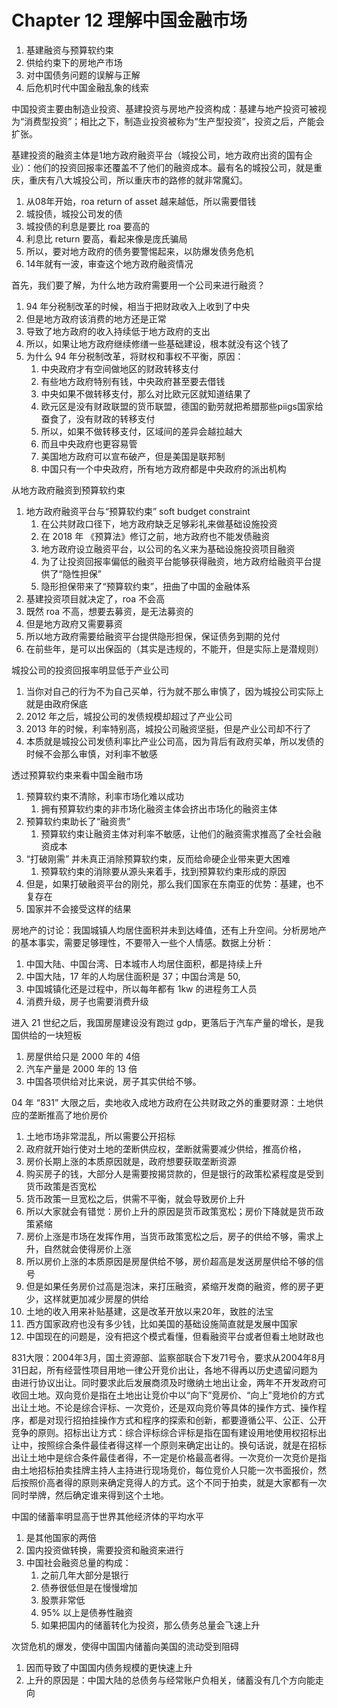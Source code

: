 # Chapter 12 理解中国金融市场

1. 基建融资与预算软约束
2. 供给约束下的房地产市场
3. 对中国债务问题的误解与正解
4. 后危机时代中国金融乱象的线索

中国投资主要由制造业投资、基建投资与房地产投资构成：基建与地产投资可被视为“消费型投资”；相比之下，制造业投资被称为“生产型投资”，投资之后，产能会扩张。

基建投资的融资主体是1地方政府融资平台（城投公司，地方政府出资的国有企业）：他们的投资回报率还覆盖不了他们的融资成本。最有名的城投公司，就是重庆，重庆有八大城投公司，所以重庆市的路修的就非常魔幻。
1. 从08年开始，roa return of asset 越来越低，所以需要借钱
2. 城投债，城投公司发的债
3. 城投债的利息是要比 roa 要高的
4. 利息比 return 要高，看起来像是庞氏骗局
5. 所以，要对地方政府的债务要警惕起来，以防爆发债务危机
6. 14年就有一波，审查这个地方政府融资情况

首先，我们要了解，为什么地方政府需要用一个公司来进行融资？
1. 94 年分税制改革的时候，相当于把财政收入上收到了中央
2. 但是地方政府该消费的地方还是正常
3. 导致了地方政府的收入持续低于地方政府的支出
4. 所以，如果让地方政府继续修缮一些基础建设，根本就没有这个钱了
5. 为什么 94 年分税制改革，将财权和事权不平衡，原因：
    1. 中央政府才有空间做地区的财政转移支付
    2. 有些地方政府特别有钱，中央政府甚至要去借钱
    3. 中央如果不做转移支付，那么对比欧元区就知道结果了
    4. 欧元区是没有财政联盟的货币联盟，德国的勤劳就把希腊那些piigs国家给蚕食了，没有财政的转移支付
    5. 所以，如果不做转移支付，区域间的差异会越拉越大
    6. 而且中央政府也更容易管
    7. 美国地方政府可以宣布破产，但是美国是联邦制
    8. 中国只有一个中央政府，所有地方政府都是中央政府的派出机构

从地方政府融资到预算软约束
1. 地方政府融资平台与“预算软约束” soft budget constraint
    1. 在公共财政口径下，地方政府缺乏足够彩礼来做基础设施投资
    2. 在 2018 年 《预算法》修订之前，地方政府也不能发债融资
    3. 地方政府设立融资平台，以公司的名义来为基础设施投资项目融资
    4. 为了让投资回报率偏低的融资平台能够获得融资，地方政府给融资平台提供了“隐性担保”
    5. 隐形担保带来了“预算软约束”，扭曲了中国的金融体系
2. 基建投资项目就决定了，roa 不会高
3. 既然 roa 不高，想要去募资，是无法募资的
4. 但是地方政府又需要募资
5. 所以地方政府需要给融资平台提供隐形担保，保证债务到期的兑付
6. 在前些年，是可以出保函的（其实是违规的，不能开，但是实际上是潜规则）

城投公司的投资回报率明显低于产业公司
1. 当你对自己的行为不为自己买单，行为就不那么审慎了，因为城投公司实际上就是由政府保底
2. 2012 年之后，城投公司的发债规模却超过了产业公司
3. 2013 年的时候，利率特别高，城投公司融资坚挺，但是产业公司却不行了
4. 本质就是城投公司发债利率比产业公司高，因为背后有政府买单，所以发债的时候不会那么审慎，对利率不敏感

透过预算软约束来看中国金融市场
1. 预算软约束不清除，利率市场化难以成功
    1. 拥有预算软约束的非市场化融资主体会挤出市场化的融资主体
2. 预算软约束助长了“融资贵”
    1. 预算软约束让融资主体对利率不敏感，让他们的融资需求推高了全社会融资成本
3. “打破刚需” 并未真正消除预算软约束，反而给命硬企业带来更大困难
    1. 预算软约束的消除要从源头来着手，找到预算软约束形成的原因
4. 但是，如果打破融资平台的刚兑，那么我们国家在东南亚的优势：基建，也不复存在
5. 国家并不会接受这样的结果

房地产的讨论：我国城镇人均居住面积并未到达峰值，还有上升空间。分析房地产的基本事实，需要足够理性，不要带入一些个人情感。数据上分析：
1. 中国大陆、中国台湾、日本城市人均居住面积，都是持续上升
2. 中国大陆，17 年的人均居住面积是 37；中国台湾是 50,
3. 中国城镇化还是过程中，所以每年都有 1kw 的进程务工人员
4. 消费升级，房子也需要消费升级

进入 21 世纪之后，我国房屋建设没有跑过 gdp，更落后于汽车产量的增长，是我国供给的一块短板
1. 房屋供给只是 2000 年的 4倍
2. 汽车产量是 2000 年的 13 倍
3. 中国各项供给对比来说，房子其实供给不够。


04 年 “831” 大限之后，卖地收入成地方政府在公共财政之外的重要财源：土地供应的垄断推高了地价房价
1. 土地市场非常混乱，所以需要公开招标
2. 政府就开始行使对土地的垄断供应权，垄断就需要减少供给，推高价格，
3. 房价长期上涨的本质原因就是，政府想要获取垄断资源
4. 购买房子的钱，大部分人是需要按揭贷款的，但是银行的政策松紧程度是受到货币政策是否宽松
5. 货币政策一旦宽松之后，供需不平衡，就会导致房价上升
6. 所以大家就会有错觉：房价上升的原因是货币政策宽松；房价下降就是货币政策紧缩
7. 房价上涨是市场在发挥作用，当货币政策宽松之后，房子的供给不够，需求上升，自然就会使得房价上涨
8. 所以房价上涨的本质原因是房屋供给不够，房价超高是发送房屋供给不够的信号
9. 但是如果任务房价过高是泡沫，来打压融资，紧缩开发商的融资，修的房子更少，这样就更加减少房屋的供给
10. 土地的收入用来补贴基建，这是改革开放以来20年，致胜的法宝
11. 西方国家政府也没有多少钱，比如美国的基础设施简直就是发展中国家
12. 中国现在的问题是，没有把这个模式看懂，但看融资平台或者但看土地财政也

831大限：2004年3月，国土资源部、监察部联合下发71号令，要求从2004年8月31日起，所有经营性项目用地一律公开竞价出让，各地不得再以历史遗留问题为由进行协议出让。同时要求此后发展商须及时缴纳土地出让金，两年不开发政府可收回土地。双向竞价是指在土地出让竞价中以“向下”竞房价、“向上”竞地价的方式出让土地。不论是综合评标、一次竞价，还是双向竞价等具体的操作方式、操作程序，都是对现行招拍挂操作方式和程序的探索和创新，都要遵循公平、公正、公开竞争的原则。招标出让方式：综合评标综合评标是指在国有建设用地使用权招标出让中，按照综合条件最佳者得这样一个原则来确定出让的。换句话说，就是在招标出让土地中是综合条件最佳者得，不一定是价格最高者得。一次竞价一次竞价是指由土地招标拍卖挂牌主持人主持进行现场竞价，每位竞价人只能一次书面报价，然后按照价高者得的原则来确定竞得人的方式。这个不同于拍卖，就是大家都有一次同时举牌，然后确定谁来得到这个土地。

中国的储蓄率明显高于世界其他经济体的平均水平
1. 是其他国家的两倍
2. 国内投资做转换，需要投资和融资来进行
3. 中国社会融资总量的构成：
    1. 之前几年大部分是银行
    2. 债券很低但是在慢慢增加
    3. 股票非常低
    4. 95% 以上是债券性融资
    5. 如果把国内的储蓄转化为投资，那么债务总量会飞速上升

次贷危机的爆发，使得中国国内储蓄向美国的流动受到阻碍
1. 因而导致了中国国内债务规模的更快速上升
2. 上升的原因是：中国大陆的总债务与经常账户负相关，储蓄没有几个方向能走向
